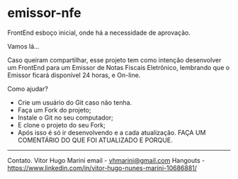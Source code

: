 # emissor-nfe
FrontEnd esboço inicial, onde há a necessidade de aprovação.


Vamos lá...

Caso queiram compartilhar, esse projeto tem como intenção desenvolver um FrontEnd para um Emissor de Notas Fiscais Eletrônico, lembrando que o Emissor ficará disponível 24 horas, e On-line.

Como ajudar?
 - Crie um usuário do Git caso não tenha.
 - Faça um Fork do projeto;
 - Instale o Git no seu computador;
 - E clone o projeto do seu Fork;
 - Após isso é só ir desenvolvendo e a cada atualização. FAÇA UM COMENTÁRIO DO QUE FOI ATUALIZADO E PORQUE.
 
 
 
 --------------------------------------------------------------
 Contato.
 Vitor Hugo Marini
 email - vhmarini@gmail.com
 Hangouts - https://www.linkedin.com/in/vitor-hugo-nunes-marini-10686881/

